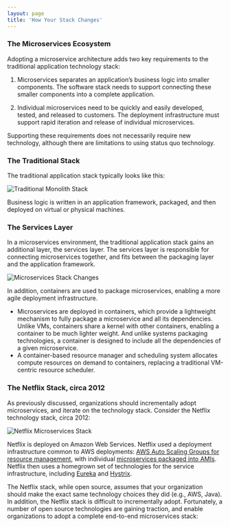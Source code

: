 ```yaml
---
layout: page
title: 'How Your Stack Changes'
---
```


### The Microservices Ecosystem

Adopting a microservice architecture adds two key requirements to the traditional application technology stack:

1. Microservices separates an application’s business logic into smaller components. The software stack needs to support connecting these smaller components into a complete application.

2. Individual microservices need to be quickly and easily developed, tested, and released to customers. The deployment infrastructure must support rapid iteration and release of individual microservices.

Supporting these requirements does not necessarily require new technology, although there are limitations to using status quo technology.

### The Traditional Stack

The traditional application stack typically looks like this:

![Traditional Monolith Stack]({{site.baseurl}}/images/typical.png)

Business logic is written in an application framework, packaged, and then deployed on virtual or physical machines.

### The Services Layer

In a microservices environment, the traditional application stack gains an additional layer, the services layer. The services layer is responsible for connecting microservices together, and fits between the packaging layer and the application framework.

![Microservices Stack Changes]({{site.baseurl}}/images/microservices.png)

In addition, containers are used to package microservices, enabling a more agile deployment infrastructure. 

* Microservices are deployed in containers, which provide a lightweight mechanism to fully package a microservice and all its dependencies. Unlike VMs, containers share a kernel with other containers, enabling a container to be much lighter weight. And unlike systems packaging technologies, a container is designed to include all the dependencies of a given microservice.
* A container-based resource manager and scheduling system allocates compute resources on demand to containers, replacing a traditional VM-centric resource scheduler.

### The Netflix Stack, circa 2012

As previously discussed, organizations should incrementally adopt microservices, and iterate on the technology stack. Consider the Netflix technology stack, circa 2012:

![Netflix Microservices Stack]({{site.baseurl}}/images/netflix.png)

Netflix is deployed on Amazon Web Services. Netflix used a deployment infrastructure common to AWS deployments: [AWS Auto Scaling Groups for resource management](http://techblog.netflix.com/2012/01/auto-scaling-in-amazon-cloud.html), with individual [microservices packaged into AMIs](http://techblog.netflix.com/2013/03/ami-creation-with-aminator.html). Netflix then uses a homegrown set of technologies for the service infrastructure, including [Eureka](https://github.com/Netflix/eureka) and [Hystrix](https://github.com/Netflix/Hystrix).

The Netflix stack, while open source, assumes that your organization should make the exact same technology choices they did (e.g., AWS, Java). In addition, the Netflix stack is difficult to incrementally adopt. Fortunately, a number of open source technologies are gaining traction, and enable organizations to adopt a complete end-to-end microservices stack:
